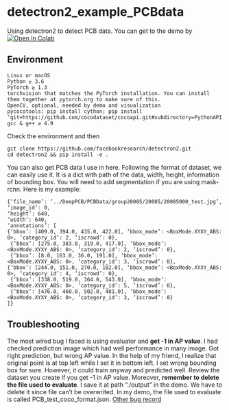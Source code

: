 # detectron2_example_PCBdata
Using detectron2 to detect PCB data.
You can get to the demo by [![Open In Colab](https://colab.research.google.com/assets/colab-badge.svg)](https://colab.research.google.com/github/a8252525/detectron2_example_PCBdata/blob/master/PCBdata_fasterRCNN_colab.ipynb)

## Environment
```
Linux or macOS
Python ≥ 3.6
PyTorch ≥ 1.3
torchvision that matches the PyTorch installation. You can install them together at pytorch.org to make sure of this.
OpenCV, optional, needed by demo and visualization
pycocotools: pip install cython; pip install ‘git+https://github.com/cocodataset/cocoapi.git#subdirectory=PythonAPI'
gcc & g++ ≥ 4.9
```
Check the environment and then
```
git clone https://github.com/facebookresearch/detectron2.git
cd detectron2 && pip install -e .
```
You can also get PCB data I use in here. Following the format of dataset, we can easily use it. It is a dict with path of the data, width, height, information of bounding box. You will need to add segmentation if you are using mask-rcnn. Here is my example:
```
{‘file_name’: ‘../DeepPCB/PCBData/group20085/20085/20085000_test.jpg’,
‘image_id’: 0,
‘height’: 640,
‘width’: 640,
‘annotations’: [
{‘bbox’: [409.0, 394.0, 435.0, 422.0], ‘bbox_mode’: <BoxMode.XYXY_ABS: 0>, ‘category_id’: 2, ‘iscrowd’: 0},
 {‘bbox’: [275.0, 383.0, 319.0, 417.0], ‘bbox_mode’: <BoxMode.XYXY_ABS: 0>, ‘category_id’: 2, ‘iscrowd’: 0},
 {‘bbox’: [8.0, 163.0, 36.0, 191.0], ‘bbox_mode’: 
<BoxMode.XYXY_ABS: 0>, ‘category_id’: 3, ‘iscrowd’: 0}, 
{‘bbox’: [244.0, 151.0, 270.0, 182.0], ‘bbox_mode’: <BoxMode.XYXY_ABS: 0>, ‘category_id’: 4, ‘iscrowd’: 0},
 {‘bbox’: [338.0, 519.0, 364.0, 543.0], ‘bbox_mode’: <BoxMode.XYXY_ABS: 0>, ‘category_id’: 5, ‘iscrowd’: 0},
 {‘bbox’: [476.0, 460.0, 502.0, 481.0], ‘bbox_mode’: <BoxMode.XYXY_ABS: 0>, ‘category_id’: 3, ‘iscrowd’: 0}
]}
```
## Troubleshooting
The most wired bug I faced is using evaluator and **get -1 in AP value**. I had checked prediction image which had well performance in many image. Got right prediction, but wrong AP value. In the help of my friend, I realize that original point is at top left while I set it in bottom left. I set wrong bounding box for sure. However, it could train anyway and predicted well. Review the dataset you create if you get -1 in AP value.
Moreover, **remember to delete the file used to evaluate**. I save it at path “./output” in the demo. We have to delete it since file can’t be overwrited. In my demo, the file used to evaluate is called PCB_test_coco_format.json.
[Other bug record](https://hackmd.io/r56cKd8mQXmkt9HjAec7Og?both)
